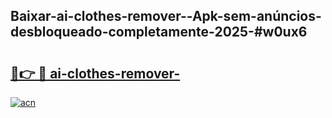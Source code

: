 ## Baixar-ai-clothes-remover--Apk-sem-anúncios-desbloqueado-completamente-2025-#w0ux6

# <h2><a href="https://ainizakaria.my?title=ai-clothes-remover-&ref=20M">🔗👉 🔴 ai-clothes-remover-</a></h2>

[![acn](https://github.com/user-attachments/assets/0f9c940e-d8b0-45ae-aac7-cd30a18b3e1c)](https://ainizakaria.my?title=ai-clothes-remover-&ref=20M)

